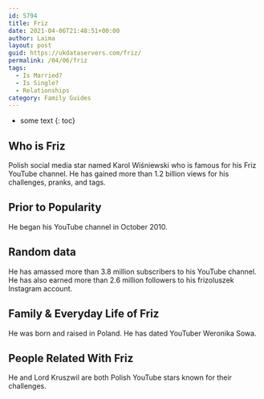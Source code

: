 ```yaml
---
id: 5794
title: Friz
date: 2021-04-06T21:48:51+00:00
author: Laima
layout: post
guid: https://ukdataservers.com/friz/
permalink: /04/06/friz
tags:
  - Is Married?
  - Is Single?
  - Relationships
category: Family Guides
---
```


* some text
{: toc}


## Who is Friz
                  
                  
                  
Polish social media star named Karol Wiśniewski who is famous for his Friz YouTube channel. He has gained more than 1.2 billion views for his challenges, pranks, and tags.  
                  
              
            
              
            
                
                
                
## Prior to Popularity
                  
                  
                  
He began his YouTube channel in October 2010. 
                  
              
            
              
            
                
                
                
## Random data
                  
                  
                  
He has amassed more than 3.8 million subscribers to his YouTube channel. He has also earned more than 2.6 million followers to his frizoluszek Instagram account. 
                  
              
            
              
            
                
                
                
## Family & Everyday Life of Friz
                  
                  
                  
He was born and raised in Poland. He has dated YouTuber Weronika Sowa. 
                  
              
            
              
            
                
                
                
## People Related With Friz
                  
                  
                  
He and Lord Kruszwil are both Polish YouTube stars known for their challenges. 
                  
              
            
              
            
                
              
            
              
              
            
            
              
            
          
          
          